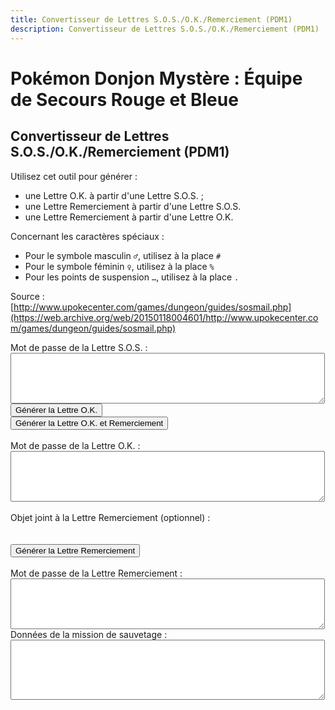 ```yaml
---
title: Convertisseur de Lettres S.O.S./O.K./Remerciement (PDM1)
description: Convertisseur de Lettres S.O.S./O.K./Remerciement (PDM1)
---
```

# Pokémon Donjon Mystère : Équipe de Secours Rouge et Bleue
## Convertisseur de Lettres S.O.S./O.K./Remerciement (PDM1)
Utilisez cet outil pour générer :
- une Lettre O.K. à partir d'une Lettre S.O.S. ;
- une Lettre Remerciement à partir d'une Lettre S.O.S.
- une Lettre Remerciement à partir d'une Lettre O.K.

Concernant les caractères spéciaux :
- Pour le symbole masculin `♂`, utilisez à la place `#`
- Pour le symbole féminin `♀`, utilisez à la place `%`
- Pour les points de suspension `…`, utilisez à la place `.`

Source : [http://www.upokecenter.com/games/dungeon/guides/sosmail.php](https://web.archive.org/web/20150118004601/http://www.upokecenter.com/games/dungeon/guides/sosmail.php)

<script src="objets-fr.js">
</script>
<script src="pokemon-fr.js">
</script>
<script type="text/javascript">
    let PasswordTooShort="Le mot de passe est incorrect car il contient moins de cinquente-quatre caractères. Ressaisissez-le tel qu'il apparaît dans le jeu puis réessayez."
    let NoPassword="Aucun mot de passe n'a été entré."
    let InvalidPasswordLong="Le mot de passe est incorrect. Ressaisissez-le puis réessayez."
    let NotSOSMail="Le mot de passe saisi n'est pas celui d'une Lettre S.O.S."
    let NotAOKMail="Le mot de passe saisi n'est pas celui d'une Lettre O.K."
    let SOSMailEnteredInAOK="Le mot de passe saisi semble être celui d'une Lettre S.O.S. et non d'une Lettre O.K.  Voulez-vous générer une Lettre O.K. à partir de ce mot de passe ? Si oui, sélectionnez OK."
    let AOKMailEnteredInSOS="Le mot de passe saisi semble être celui d'une Lettre O.K. et non d'une Lettre S.O.S.  Voulez-vous générer une Lettre Remeciement à partir de ce mot de passe ? Si oui, sélectionnez OK."
    let BasementFloor="E. -XX"
    let AboveGroundFloor="E. XX"
    let InvalidPassword="Le mot de passe est incorrect."
    let DifficultyLine="Difficulté :"
    let IDLine="ID :"
    let PlaceLine="Lieu :"
    let ClientLine="Client :"
    let RescueChancesLine="Possibilités de sauvetage restantes :"
</script>
<script src="/assets/js/tools/PMD1/sosmail.js">
</script>
<script src="/assets/js/tools/PMD1/diff.js">
</script>
<script type="text/javascript">
    //<![CDATA[
    
    let AboveGround=[
    0,0,1,1,0,1,1,1,0,1,1,1,1,1,1,0,0,1,1,0,0,0,
    1,0,0,0,0,0,0,1,0,1,0,1,1,1,0,1,0,0,0,0,0,0,
    0,0,0,0,0,0,0,0,0,1,0,0,0,0,1,0,1,0,1,0
    ]
    function IsAboveGround(d){
     if(d>=AboveGround.length)return 1
     return AboveGround[d]
    }
    function showitems(name){
     document.write("<select name=\""+name+"\">");
     for(let i=0;i<items.length;i++){
      document.write("<option value=\"\">"+items[i]+" ["+i.toString(16)+"]</option>");  
     } 
     document.write("</select>");
    }
    
    function showpokemon(name){
     document.write("<select name=\""+name+"\">");
     for(let i=0;i<pokemon.length;i++){
      document.write("<option value=\"\">"+pokemon[i]+"</option>");  
     } 
     document.write("</select>");
    }
    
    
    let debug=0
    
    function entrytopass(x){
     x=x.replace(/[\n\s\r\'\"]/g,"")
             .replace(/[\u2642]/g,"#")
             .replace(/[\u2640]/g,"%")
             .replace(/[\{\(\[]m([a\u00e2]le?)?[\)\]\}]/gi,"#")
             .replace(/[\{\(\[]f(em(ale|elle)?)?[\)\]\}]/gi,"%")
             .replace(/[\{\(\[]w(eib(l(ich)?)?)?[\)\]\}]/gi,"%")
             .replace(/[\{\(\[]m(acho)?[\)\]\}]/gi,"#")
             .replace(/[\{\(\[]h(em(bra)?)?[\)\]\}]/gi,"%")
             .replace(/[\{\(\[]m[a\u00e4\u00c4]nn(l(ich)?)?[\)\]\}]/gi,"#")
             .replace(/[\{\(\[]\.\.?\.?[\)\]\}]/g,".")
             .replace(/[\{\(\[][\u2026][\)\]\}]/g,".")
             .replace(/[\u2026]/g,".")
             .toUpperCase()
     testx=x.replace(/\.\.\./g,".")
     if(testx.length==54)
      x=testx
     return x
    }
    
    function formatpass(x){
     x=entrytopass(x)
     return x.substr(0,5)+" "
           +x.substr(5,8)+" "
           +x.substr(13,5)+"\r\n"
           +x.substr(18,5)+" "
           +x.substr(23,8)+" "
           +x.substr(31,5)+"\r\n"
           +x.substr(36,5)+" "
           +x.substr(41,8)+" "
           +x.substr(49,5)+"\r\n"
    }
    
    let baditems="EDEEEFB1E924D8D2B0DC323334C2ECF0"
    
    function option(x){
     return parseInt(x[x.selectedIndex].value)
    }
    
    function isbaditem(x){
     if(x>=0xF0)return 0
     for(let i=0;i<baditems.length/2;i++){
      if(x==c2c(baditems,i))
       return 1
     }
     return 0
    }
    
    function showrewards(name){
     document.write("<select name=\""+name+"\">");
     for(let i=0;i<items.length;i++){
      if(!isbaditem(i)){
       document.write("<option value=\""+i+"\">"+items[i]
    //      +" ["+i.toString(16)+"]"
          +"</option>");  
      }
     } 
     document.write("</select>");
    }
    
    function decodemission(pass){
     let diffstring="EDCBAS*"
     let client=pass[12]|(pass[13]<<8)
     let clientname=""
     for(let i=0;i<10;i++){
      if(pass[20+i]==0)break
      clientname+=String.fromCharCode(pass[20+i])
     }
     let clientstr=ClientLine+" "+clientname+" ("+pokemon[client]+")"
     let placestr=PlaceLine+" "+dungeons[pass[4]]+" "
     if(IsAboveGround(pass[4]))
      placestr+=AboveGroundFloor.replace("XX",pass[5])
     else
      placestr+=BasementFloor.replace("XX",pass[5])
     let id=pass[16]|(pass[17]<<8)
     let idstr=IDLine+" "+(id%10000)+"\r\n"
              +RescueChancesLine+" "+pass[44]+"\r\n"
              +DifficultyLine+" "+diffstring.charAt(GetDifficulty(0,pass[4],pass[5]))
     return clientstr+"\r\n"+placestr+"\r\n"+idstr+"\r\n"
    }
    
    function genmailex(mail,flags,mailtype){
     let pass=[]
     let x=entrytopass(mail)
     if(x.length==0){
      alert(NoPassword)
      return 0
     } if(x.length<54){
      alert(PasswordTooShort)
      return 0
     }
     if(!convertpass(x,pass)){
      alert(InvalidPasswordLong)
      return 0
     } else if(pass[0]!=mailtype) {
      if(mailtype==1){
       if(pass[0]==4){
        if(confirm(AOKMailEnteredInSOS)){
         flags=2;
         document.getElementById("aok.value")=formatpass(x);
        } else {
         return 0;
        }
       } else {
        alert(NotSOSMail)
        return 0
       }
      }else if(mailtype==4){
       if(pass[0]==1){
        if(confirm(SOSMailEnteredInAOK)){
         flags=1;
         document.getElementById("sos.value")=formatpass(x);
        } else {
         return 0;
        }
       } else {
        alert(NotAOKMail)
        return 0
       }
      }
     }
     document.getElementById("mission.value")=decodemission(pass)
     if(flags&1){
      pass[0]=4//A-OK mail ID
      pass[40]=pass[36]
      pass[41]=pass[37]
      pass[42]=pass[38]
      pass[43]=pass[39]
      pass[44]=pass[44]-1//rescue chances left
      //works even if line below is commented out
      document.getElementById("aok.value")=formatpass(datatopass(pass))
     }
     if(flags&2){
      let itemidx=option(document.getElementById("item"))
      pass[0]=5//Thank-You mail ID
      if(itemidx){
       pass[33]=1
       pass[34]=itemidx&0xFF
       pass[35]=(itemidx>>8)&0xFF
      }
      document.getElementById("ty.value")=formatpass(datatopass(pass))
     }
     return 1
    }
    
    function genaok(){
     if(genmailex(document.getElementById("sos.value"),1,1)){
      document.getElementById("sos.value")=formatpass(document.getElementById("sos.value"))
     }
    }
    
    function genaokty(){
     if(genmailex(document.getElementById("sos.value"),3,1)){
      document.getElementById("sos.value")=formatpass(document.getElementById("sos.value"))
     }
    }
    
    function genty(){
     if(genmailex(document.getElementById("aok.value"),2,4)){
      document.getElementById("aok.value")=formatpass(document.getElementById("aok.value"))
     }
    }
    
    function decsos(){
     let x=entrytopass(document.getElementById("sos.value"))
     let pass=[]
     if(!convertpass(x,pass)){
      alert(InvalidPassword)
     } else {
      x=datatopass(pass)
      document.getElementById("sos.value")=formatpass(x)
      if(debug){
       document.getElementById("data.value")=tostr(pass)
      }
     }
    }
    
    function encsos(){
     let pass=document.getElementById("data.value.split")(",")
     for(let i=0;i<pass.length;i++){
      pass[i]=parseInt(pass[i],16)
     }
     x=datatopass(pass)
     document.getElementById("sos.value")=formatpass(x)
     if(debug){
      document.getElementById("data.value")=tostr(pass)
     }
    }
    //]]>
</script>

<p>Mot de passe de la Lettre S.O.S. :
    <br>
    <textarea id="sos" cols="60" rows="5">
    </textarea>
    <br>
    <script type="text/javascript">
        <!--
        if(debug){
            document.write(&#039;<input type="button" value="Décoder la Lettre S.O.S." onclick="decsos()"/><br/>&#039;)
            document.write(&#039;<textarea id="data" cols="60" rows="5"></textarea><br/>&#039;)
            document.write(&#039;<input type="button" value="Encoder la Lettre S.O.S." onclick="encsos()"/><br/>&#039;)
        }
        //-->
    </script>
    <input type="button" value="Générer la Lettre O.K." onclick="genaok()" />
    <br>
    <input type="button" value="Générer la Lettre O.K. et Remerciement" onclick="genaokty()" /><br/><br/> Mot de passe de la Lettre O.K. :
    <br>
    <textarea id="aok" cols="60" rows="5">
    </textarea>
    <br>
    <br>
    Objet joint à la Lettre Remerciement (optionnel) :
    <br>
    <script type="text/javascript">
        <!--
        showrewards("items")
        //-->
    </script>
    <br>
    <br>
    <input type="button" value="Générer la Lettre Remerciement" onclick="genty()" />
    <br>
    <br>
    Mot de passe de la Lettre Remerciement :
    <br>
    <textarea id="ty" cols="60" rows="5">
    </textarea><br>
    Données de la mission de sauvetage :
    <br>
    <textarea id="mission" cols="60" rows="6">
    </textarea>
</p>
